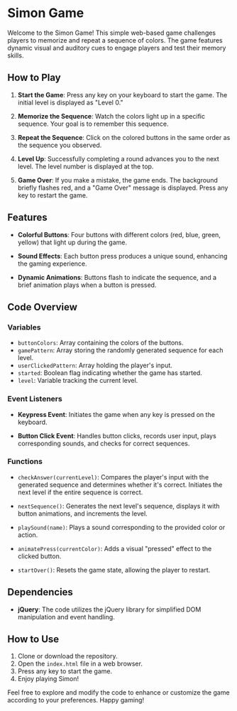 # Simon Game

Welcome to the Simon Game! This simple web-based game challenges players to memorize and repeat a sequence of colors. The game features dynamic visual and auditory cues to engage players and test their memory skills.

## How to Play

1. **Start the Game**: Press any key on your keyboard to start the game. The initial level is displayed as "Level 0."

2. **Memorize the Sequence**: Watch the colors light up in a specific sequence. Your goal is to remember this sequence.

3. **Repeat the Sequence**: Click on the colored buttons in the same order as the sequence you observed.

4. **Level Up**: Successfully completing a round advances you to the next level. The level number is displayed at the top.

5. **Game Over**: If you make a mistake, the game ends. The background briefly flashes red, and a "Game Over" message is displayed. Press any key to restart the game.

## Features

- **Colorful Buttons**: Four buttons with different colors (red, blue, green, yellow) that light up during the game.

- **Sound Effects**: Each button press produces a unique sound, enhancing the gaming experience.

- **Dynamic Animations**: Buttons flash to indicate the sequence, and a brief animation plays when a button is pressed.

## Code Overview

### Variables

- `buttonColors`: Array containing the colors of the buttons.
- `gamePattern`: Array storing the randomly generated sequence for each level.
- `userClickedPattern`: Array holding the player's input.
- `started`: Boolean flag indicating whether the game has started.
- `level`: Variable tracking the current level.

### Event Listeners

- **Keypress Event**: Initiates the game when any key is pressed on the keyboard.

- **Button Click Event**: Handles button clicks, records user input, plays corresponding sounds, and checks for correct sequences.

### Functions

- `checkAnswer(currentLevel)`: Compares the player's input with the generated sequence and determines whether it's correct. Initiates the next level if the entire sequence is correct.

- `nextSequence()`: Generates the next level's sequence, displays it with button animations, and increments the level.

- `playSound(name)`: Plays a sound corresponding to the provided color or action.

- `animatePress(currentColor)`: Adds a visual "pressed" effect to the clicked button.

- `startOver()`: Resets the game state, allowing the player to restart.

## Dependencies

- **jQuery**: The code utilizes the jQuery library for simplified DOM manipulation and event handling.

## How to Use

1. Clone or download the repository.
2. Open the `index.html` file in a web browser.
3. Press any key to start the game.
4. Enjoy playing Simon!

Feel free to explore and modify the code to enhance or customize the game according to your preferences. Happy gaming!
